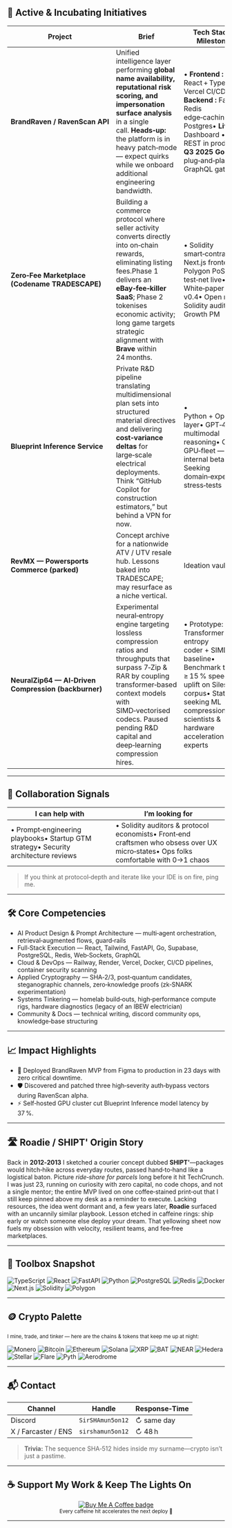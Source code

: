 ## 🚀 Active & Incubating Initiatives

| Project                                              | Brief                                                                                                                                                                                                                                                                          | Tech Stack & Milestones                                                                                                                                                                                 |
| ---------------------------------------------------- | ------------------------------------------------------------------------------------------------------------------------------------------------------------------------------------------------------------------------------------------------------------------------------ | ------------------------------------------------------------------------------------------------------------------------------------------------------------------------------------------------------- |
| **BrandRaven / RavenScan API**                       | Unified intelligence layer performing **global name availability, reputational risk scoring, and impersonation surface analysis** in a single call. **Heads‑up:** the platform is in heavy patch‑mode — expect quirks while we onboard additional engineering bandwidth.       | • **Frontend :** React + TypeScript, Vercel CI/CD• **Backend :** FastAPI, Redis edge‑caching, Postgres• **Live :** Dashboard • v1 REST in prod• **Q3 2025 Goal :** plug‑and‑play GraphQL gateway        |
| **Zero‑Fee Marketplace (Codename TRADESCAPE)**       | Building a commerce protocol where seller activity converts directly into on‑chain rewards, eliminating listing fees.Phase 1 delivers an **eBay‑fee‑killer SaaS**; Phase 2 tokenises economic activity; long game targets strategic alignment with **Brave** within 24 months. | • Solidity smart‑contracts • Next.js frontend• Polygon PoS test‑net live• White‑paper draft v0.4• Open roles : Solidity auditor • Growth PM                                                             |
| **Blueprint Inference Service**                      | Private R\&D pipeline translating multidimensional plan sets into structured material directives and delivering **cost‑variance deltas** for large‑scale electrical deployments. Think “GitHub Copilot for construction estimators,” but behind a VPN for now.                 | • Python + OpenCV layer• GPT‑4o multimodal reasoning• OCI GPU‑fleet — internal beta• Seeking domain‑experts for stress‑tests                                                                            |
| **RevMX — Powersports Commerce (parked)**            | Concept archive for a nationwide ATV / UTV resale hub. Lessons baked into TRADESCAPE; may resurface as a niche vertical.                                                                                                                                                       | Ideation vault                                                                                                                                                                                          |
| **NeuralZip64 — AI‑Driven Compression (backburner)** | Experimental neural‑entropy engine targeting lossless compression ratios and throughputs that surpass 7‑Zip & RAR by coupling transformer‑based context models with SIMD‑vectorised codecs. Paused pending R\&D capital and deep‑learning compression hires.                   | • Prototype: Transformer entropy coder + SIMD Brotli baseline• Benchmark target: ≥ 15 % speed/ratio uplift on Silesia corpus• Status: seeking ML compression scientists & hardware acceleration experts |

---

## 🤝  Collaboration Signals

| I can help with                                                                     | I’m looking for                                                                                                                      |
| ----------------------------------------------------------------------------------- | ------------------------------------------------------------------------------------------------------------------------------------ |
| • Prompt‑engineering playbooks• Startup GTM strategy• Security architecture reviews | • Solidity auditors & protocol economists• Front‑end craftsmen who obsess over UX micro‑states• Ops folks comfortable with 0→1 chaos |

> If you think at protocol‑depth and iterate like your IDE is on fire, ping me.

---

## 🛠  Core Competencies

* AI Product Design & Prompt Architecture — multi‑agent orchestration, retrieval‑augmented flows, guard‑rails
* Full‑Stack Execution — React, Tailwind, FastAPI, Go, Supabase, PostgreSQL, Redis, Web‑Sockets, GraphQL
* Cloud & DevOps — Railway, Render, Vercel, Docker, CI/CD pipelines, container security scanning
* Applied Cryptography — SHA‑2/3, post‑quantum candidates, steganographic channels, zero‑knowledge proofs (zk‑SNARK experimentation)
* Systems Tinkering — homelab build‑outs, high‑performance compute rigs, hardware diagnostics (legacy of an IBEW electrician)
* Community & Docs — technical writing, discord community ops, knowledge‑base structuring

---

## 📈  Impact Highlights

* 🚢 Deployed BrandRaven MVP from Figma to production in 23 days with zero critical downtime.
* 🛡️ Discovered and patched three high‑severity auth‑bypass vectors during RavenScan alpha.
* ⚡ Self‑hosted GPU cluster cut Blueprint Inference model latency by 37 %.

---

## 🛣️  Roadie / SHIPT' Origin Story

Back in **2012‑2013** I sketched a courier concept dubbed **SHIPT'**—packages would hitch‑hike across everyday routes, passed hand‑to‑hand like a logistical baton. Picture *ride‑share for parcels* long before it hit TechCrunch. I was just 23, running on curiosity with zero capital, no code chops, and not a single mentor; the entire MVP lived on one coffee‑stained print‑out that I still keep pinned above my desk as a reminder to execute. Lacking resources, the idea went dormant and, a few years later, **Roadie** surfaced with an uncannily similar playbook. Lesson etched in caffeine rings: ship early or watch someone else deploy your dream. That yellowing sheet now fuels my obsession with velocity, resilient teams, and fee‑free marketplaces.

---

## 🧰  Toolbox Snapshot

![TypeScript](https://img.shields.io/badge/TypeScript-007ACC?logo=typescript\&logoColor=white)
![React](https://img.shields.io/badge/React-20232A?logo=react\&logoColor=61DAFB)
![FastAPI](https://img.shields.io/badge/FastAPI-009688?logo=fastapi\&logoColor=white)
![Python](https://img.shields.io/badge/Python-3776AB?logo=python\&logoColor=white)
![PostgreSQL](https://img.shields.io/badge/Postgres-4169E1?logo=postgresql\&logoColor=white)
![Redis](https://img.shields.io/badge/Redis-a51f17?logo=redis\&logoColor=white)
![Docker](https://img.shields.io/badge/Docker-2496ED?logo=docker\&logoColor=white)
![Next.js](https://img.shields.io/badge/Next.js-000000?logo=nextdotjs\&logoColor=white)
![Solidity](https://img.shields.io/badge/Solidity-363636?logo=solidity\&logoColor=white)
![Polygon](https://img.shields.io/badge/Polygon-8247E5?logo=polygon\&logoColor=white)

---

## 🪙  Crypto Palette

<sub>I mine, trade, and tinker — here are the chains & tokens that keep me up at night:</sub>

![Monero](https://img.shields.io/badge/Monero-FF6600?logo=monero\&logoColor=white)
![Bitcoin](https://img.shields.io/badge/Bitcoin-F7931A?logo=bitcoin\&logoColor=white)
![Ethereum](https://img.shields.io/badge/Ethereum-3C3C3D?logo=ethereum\&logoColor=white)
![Solana](https://img.shields.io/badge/Solana-00FFA3?logo=solana\&logoColor=white)
![XRP](https://img.shields.io/badge/XRP-25A6E9?logo=xrp\&logoColor=white)
![BAT](https://img.shields.io/badge/BAT-F24E1E?logo=brave\&logoColor=white)
![NEAR](https://img.shields.io/badge/NEAR%20Protocol-000000?logo=near\&logoColor=white)
![Hedera](https://img.shields.io/badge/Hedera-000000?logo=hedera-hashgraph\&logoColor=white)
![Stellar](https://img.shields.io/badge/Stellar-7D00FF?logo=stellar\&logoColor=white)
![Flare](https://img.shields.io/badge/Flare-E42BDE?logo=data\:image/svg+xml;base64,PHN2ZyB3aWR0aD0iMTYiIGhlaWdodD0iMTYiIHZpZXdCb3g9IjAgMCAxNiAxNiIgZmlsbD0ibm9uZSIgeG1sbnM9Imh0dHA6Ly93d3cudzMub3JnLzIwMDAvc3ZnIj48cGF0aCBkPSJNMiA0SDhWNkgyVjRaTTIgMTRINFYxMkg4VjE0SDJaTTEyIDE0SDE0VjEwSDEyVjE0Wk0xMiA4SDE0VjRIMTJWNloiIGZpbGw9IndoaXRlIi8+PC9zdmc+)
![Pyth](https://img.shields.io/badge/Pyth-000000?logo=data\:image/svg+xml;base64,PHN2ZyB4bWxucz0iaHR0cDovL3d3dy53My5vcmcvMjAwMC9zdmciIHdpZHRoPSI0OCIgaGVpZ2h0PSI0OCIgdmlld0JveD0iMCAwIDQ4IDQ4Ij48cGF0aCBkPSJNMjQgMEwzNy45MiAxNi4wNkgxMC4wOEwyNCAwek0wIDI0bDEwLjA4LTIyLjkyTDQ3LjkyaDEuOTZMMjQgNDhMMCAyNHoiIGZpbGw9IndoaXRlIi8+PC9zdmc+)
![Aerodrome](https://img.shields.io/badge/Aerodrome-0F82FF?logo=airplayaudio\&logoColor=white)

---

## 📬  Contact

| Channel             | Handle           | Response‑Time |
| ------------------- | ---------------- | ------------- |
| Discord             | `SirSHAmun5on12` | ↻ same day    |
| X / Farcaster / ENS | `sirshamun5on12` | ↻ 48 h        |

> **Trivia:** The sequence SHA‑512 hides inside my surname—crypto isn’t just a pastime.

---

## ☕  Support My Work & Keep The Lights On

<p align="center">
  <a href="https://www.buymeacoffee.com/SirSHAmun5on12" target="_blank">
    <picture>
      <source srcset="https://img.shields.io/badge/-Buy&nbsp;Me&nbsp;a&nbsp;Coffee-FFDD00?style=for-the-badge&logo=buy-me-a-coffee&logoColor=000000" media="(prefers-color-scheme: light)" />
      <source srcset="https://img.shields.io/badge/-Buy&nbsp;Me&nbsp;a&nbsp;Coffee-FFDD00?style=for-the-badge&logo=buy-me-a-coffee&logoColor=000000" media="(prefers-color-scheme: dark)" />
      <img alt="Buy Me A Coffee badge" src="https://img.shields.io/badge/-Buy&nbsp;Me&nbsp;a&nbsp;Coffee-FFDD00?style=for-the-badge&logo=buy-me-a-coffee&logoColor=000000" />
    </picture>
  </a>
  <br/>
  <sub>Every caffeine hit accelerates the next deploy 🚀</sub>
</p>

---
